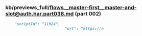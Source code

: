 ### kb/previews_full/flows__master-first__master-and-slot@auth.har.part038.md (part 002)

```md
    "scriptId": "11924",
                          "url": "https://n
```

```

